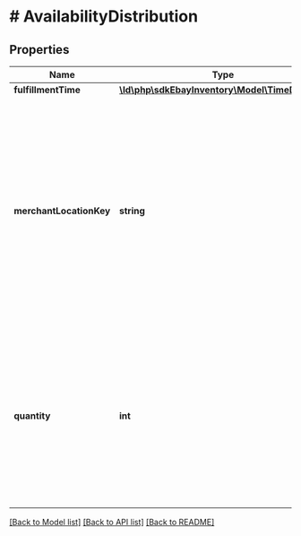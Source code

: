 # # AvailabilityDistribution

## Properties

Name | Type | Description | Notes
------------ | ------------- | ------------- | -------------
**fulfillmentTime** | [**\ld\php\sdkEbayInventory\Model\TimeDuration**](TimeDuration.md) |  | [optional]
**merchantLocationKey** | **string** | The unique identifier of an inventory location where quantity is available for the inventory item. This field is conditionally required to identify the inventory location that has quantity of the inventory item. | [optional]
**quantity** | **int** | The integer value passed into this field indicates the quantity of the inventory item that is available at this inventory location. This field is conditionally required. | [optional]

[[Back to Model list]](../../README.md#models) [[Back to API list]](../../README.md#endpoints) [[Back to README]](../../README.md)
